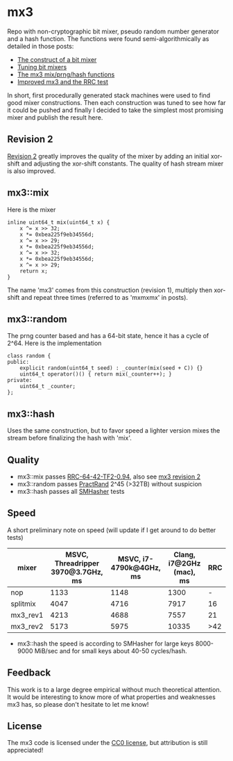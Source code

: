 # mx3
Repo with non-cryptographic bit mixer, pseudo random number generator and a hash function. The functions were found semi-algorithmically as detailed in those posts:

* [The construct of a bit mixer](http://jonkagstrom.com/bit-mixer-construction/index.html)
* [Tuning bit mixers](http://jonkagstrom.com/tuning-bit-mixers/index.html)
* [The mx3 mix/prng/hash functions](http://jonkagstrom.com/mx3/index.html)
* [Improved mx3 and the RRC test](http://jonkagstrom.com/mx3/mx3_rev2.html)

In short, first procedurally generated stack machines were used to find good mixer constructions. Then each construction was tuned to see how far it could be pushed and finally I decided to take the simplest most promising mixer and publish the result here.

## Revision 2

[Revision 2](http://jonkagstrom.com/mx3/mx3_rev2.html) greatly improves the quality of the mixer by adding an initial xor-shift and adjusting the xor-shift constants. The quality of hash stream mixer is also improved.

## mx3::mix

Here is the mixer

    inline uint64_t mix(uint64_t x) {
        x ^= x >> 32;
        x *= 0xbea225f9eb34556d;
        x ^= x >> 29;
        x *= 0xbea225f9eb34556d;
        x ^= x >> 32;
        x *= 0xbea225f9eb34556d;
        x ^= x >> 29;
        return x;
    }

The name 'mx3' comes from this construction (revision 1), multiply then xor-shift and repeat three times (referred to as 'mxmxmx' in posts).

## mx3::random

The prng counter based and has a 64-bit state, hence it has a cycle of 2^64. Here is the implementation

    class random {
    public:
        explicit random(uint64_t seed) : _counter(mix(seed + C)) {}
        uint64_t operator()() { return mix(_counter++); }
    private:
        uint64_t _counter;
    };
    

## mx3::hash

Uses the same construction, but to favor speed a lighter version mixes the stream before finalizing the hash with 'mix'.

## Quality

* mx3::mix passes [RRC-64-42-TF2-0.94](https://mostlymangling.blogspot.com/2019/01/better-stronger-mixer-and-test-procedure.html#TestProcedure), also see [mx3 revision 2](http://jonkagstrom.com/mx3/mx3_rev2.html)
* mx3::random passes [PractRand](http://pracrand.sourceforge.net/) 2^45 (>32TB) without suspicion
* mx3::hash passes all [SMHasher](https://github.com/rurban/smhasher) tests

## Speed

A short preliminary note on speed (will update if I get around to do better tests)

mixer|MSVC, Threadripper 3970<span>@</span>3.7GHz, ms|MSVC, i7-4790k@4GHz, ms|Clang, i7@2GHz (mac), ms|RRC
--|--|--|--|--
nop|1133|1148|1300|-
splitmix|4047|4716|7917|16
mx3_rev1|4213|4688|7557|21
mx3_rev2|5173|5975|10335|>42

* mx3::hash the speed is according to SMHasher for large keys 8000-9000 MiB/sec and for small keys about 40-50 cycles/hash.

## Feedback

This work is to a large degree empirical without much theoretical attention. It would be interesting to know more of what properties and weaknesses mx3 has, so please don't hesitate to let me know!

## License

The mx3 code is licensed under the [CC0 license](https://creativecommons.org/share-your-work/public-domain/cc0/), but attribution is still appreciated!